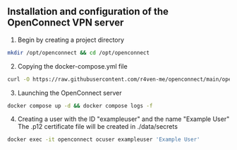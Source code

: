 ## Installation and configuration of the OpenConnect VPN server

1. Begin by creating a project directory
```bash
mkdir /opt/openconnect && cd /opt/openconnect
```

2. Copying the docker-compose.yml file
```bash
curl -O https://raw.githubusercontent.com/r4ven-me/openconnect/main/openconnect/docker-compose.yml
```

3. Launching the OpenConnect server
```bash
docker compose up -d && docker compose logs -f
```

4. Creating a user with the ID "exampleuser" and the name "Example User"
The .p12 certificate file will be created in ./data/secrets
```bash
docker exec -it openconnect ocuser exampleuser 'Example User'
```
